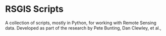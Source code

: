 # RSGIS Scripts #

A collection of scripts, mostly in Python, for working with Remote Sensing data. Developed as part of the research by Pete Bunting, Dan Clewley, et al., 